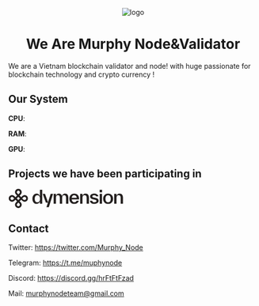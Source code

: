 
<div align="center">

![logo](https://avatars.githubusercontent.com/u/148610062?s=400&u=db29b732e0a84c4b77750ee10d3bf32a833623c3&v=4)

</div>

# <div align="center">We Are Murphy Node&Validator </div>
We are a Vietnam blockchain validator and node! with huge passionate for blockchain technology and crypto currency !

##  Our System

**CPU**: 

**RAM**:

**GPU**: 

## Projects we have been participating in

<div>
  
<svg width="232" height="39" viewBox="0 0 232 39" fill="none" xmlns="http://www.w3.org/2000/svg"><g clip-path="url(#clip0_4929_988)"><path d="M2.74125 24.3218C1.86609 23.4493 1.27917 22.4416 0.980509 21.299C0.688789 20.1494 0.688789 18.9998 0.980509 17.8502C1.27917 16.6937 1.86261 15.6826 2.73082 14.817C3.61293 13.9375 4.63048 13.3523 5.78347 13.0615C6.93647 12.7706 8.08946 12.7706 9.24245 13.0615C10.3954 13.3523 11.4095 13.934 12.2847 14.8066L14.4517 16.9673L17.6607 13.7678L15.4936 11.6072C14.6184 10.7346 14.0315 9.72697 13.7328 8.58431C13.4411 7.43473 13.4377 6.28861 13.7224 5.14595C14.0142 3.99637 14.6011 2.98183 15.4832 2.10233C16.3583 1.22975 17.3724 0.648041 18.5254 0.357183C19.6784 0.0663253 20.8279 0.0697784 21.9739 0.367562C23.1269 0.658419 24.141 1.24015 25.0162 2.11272C25.8914 2.9853 26.4748 3.99637 26.7665 5.14595C27.0652 6.28861 27.0686 7.43473 26.7769 8.58431C26.4921 9.74082 25.9122 10.7554 25.037 11.6279L22.8804 13.7782L26.0789 16.9673L28.2355 14.817C29.1107 13.9444 30.1213 13.3592 31.2673 13.0615C32.4203 12.7706 33.5698 12.774 34.7159 13.0718C35.8689 13.3627 36.8864 13.9479 37.7685 14.8274C38.6437 15.7 39.2271 16.711 39.5188 17.8606C39.8175 19.0033 39.8175 20.1459 39.5188 21.2886C39.2271 22.4382 38.6437 23.4493 37.7685 24.3218C36.8864 25.2013 35.8689 25.7865 34.7159 26.0774C33.5698 26.3613 32.4203 26.3578 31.2673 26.067C30.1282 25.7761 29.1211 25.1944 28.2459 24.3218L26.0893 22.1716L22.8804 25.371L25.037 27.5213C25.9122 28.3938 26.4921 29.4015 26.7769 30.5441C27.0686 31.6937 27.0686 32.8433 26.7769 33.9929C26.4852 35.1425 25.8983 36.157 25.0162 37.0365C24.148 37.9021 23.1339 38.4839 21.9739 38.7816C20.8209 39.0725 19.668 39.0725 18.515 38.7816C17.3759 38.4908 16.3687 37.9091 15.4936 37.0365C14.6115 36.157 14.0211 35.1459 13.7224 34.0033C13.4307 32.8537 13.4307 31.7041 13.7224 30.5545C14.0281 29.4049 14.615 28.3973 15.4832 27.5317L17.6607 25.3606L14.4622 22.1716L12.2847 24.3426C11.4165 25.2083 10.3989 25.7865 9.23202 26.0774C8.07903 26.3682 6.92606 26.3682 5.77307 26.0774C4.62702 25.7796 3.61641 25.1944 2.74125 24.3218ZM5.34589 21.7249C5.74179 22.1196 6.20021 22.3828 6.72114 22.5143C7.24902 22.6529 7.77343 22.6563 8.29435 22.5247C8.81528 22.3932 9.2737 22.13 9.66961 21.7353L11.8471 19.5642L9.68002 17.4036C9.28411 17.0088 8.82223 16.7491 8.29435 16.6245C7.77343 16.4929 7.2525 16.4929 6.73157 16.6245C6.21064 16.7561 5.74874 17.0227 5.34589 17.4243C4.94998 17.8191 4.68258 18.2727 4.54367 18.7851C4.4117 19.3045 4.4117 19.8239 4.54367 20.3433C4.68258 20.8696 4.94998 21.3301 5.34589 21.7249ZM18.0982 9.01021L20.2653 11.1709L22.4219 9.0206C22.8248 8.61894 23.0888 8.16188 23.2138 7.64941C23.3457 7.13002 23.3423 6.60717 23.2033 6.08085C23.0714 5.56146 22.8074 5.1044 22.4115 4.70966C22.0156 4.31492 21.5572 4.05177 21.0363 3.92019C20.5153 3.78861 19.9944 3.78861 19.4735 3.92019C18.9595 4.04484 18.5011 4.308 18.0982 4.70966C17.7023 5.1044 17.4315 5.56146 17.2856 6.08085C17.1536 6.60024 17.1536 7.11963 17.2856 7.63902C17.4315 8.15841 17.7023 8.61547 18.0982 9.01021ZM28.0838 19.5746L30.2404 21.7249C30.6363 22.1196 31.0913 22.3862 31.6053 22.5247C32.1262 22.6563 33.2538 22.6529 33.7678 22.5143C34.2887 22.3828 34.7506 22.1162 35.1535 21.7145C35.5563 21.3128 35.8203 20.8558 35.9453 20.3433C36.0842 19.8308 36.0877 19.3149 35.9557 18.7955C35.8237 18.2761 35.5598 17.8191 35.1639 17.4243C34.761 17.0227 34.2991 16.7561 33.7782 16.6245C33.2573 16.4929 32.1262 16.4929 31.6053 16.6245C31.0982 16.7561 30.6432 17.0227 30.2404 17.4243L28.0838 19.5746ZM18.0982 34.4395C18.4942 34.8343 18.9526 35.0974 19.4735 35.229C19.9944 35.3606 20.5119 35.3571 21.0259 35.2186C21.5468 35.087 22.0052 34.8239 22.4011 34.4291C22.8039 34.0275 23.0714 33.567 23.2033 33.0476C23.3423 32.5351 23.3457 32.0192 23.2138 31.4998C23.0888 30.9735 22.8283 30.513 22.4324 30.1182L20.2757 27.9679L18.0982 30.139C17.7023 30.5337 17.4349 30.9873 17.296 31.4998C17.164 32.0192 17.164 32.5386 17.296 33.058C17.428 33.5773 17.6954 34.0379 18.0982 34.4395ZM17.0668 19.5746L20.2653 22.7637L23.4742 19.5642L20.2757 16.3752L17.0668 19.5746Z" fill="#24201F"></path></g><path d="M63.8994 14.9104C63.0099 12.2502 60.6748 9.77474 57.0425 9.77474C52.1871 9.77474 48.666 14.0976 48.666 20.1569C48.666 26.2163 52.1501 30.5761 57.0425 30.5761C60.0818 30.5761 62.7504 28.6179 63.8994 25.8838V30.1327H68.4954V2.05273H63.8994V14.9104ZM58.7104 27.3247C55.2635 27.3247 53.3732 24.5537 53.3732 20.1569C53.3732 15.7972 55.2635 13.0261 58.7104 13.0261C62.1574 13.0261 64.0477 15.7972 64.0477 20.1569C64.0477 24.5537 62.1574 27.3247 58.7104 27.3247Z" fill="#24201F"></path><path d="M80.1877 27.3247L74.1092 10.2181H69.4391L75.8512 27.9898H79.9653L77.0372 37.3744H81.8185L90.3804 10.2181H85.525L80.1877 27.3247Z" fill="#24201F"></path><path d="M114.734 9.77474C111.176 9.77474 109.249 12.2502 108.434 14.6887C107.692 12.1394 105.691 9.77474 102.244 9.77474C98.871 9.77474 97.0548 11.9177 96.1653 14.3193V10.2181H91.5693V30.1327H96.2024V18.5682C96.2024 14.7626 97.5367 13.0631 100.168 13.0631C102.763 13.0631 104.097 14.7626 104.097 18.4943V30.1327H108.73V18.5682C108.73 14.7626 110.064 13.0631 112.696 13.0631C115.29 13.0631 116.625 14.7626 116.625 18.4943V30.1327H121.258V17.6076C121.258 13.0631 119.182 9.77474 114.734 9.77474Z" fill="#24201F"></path><path d="M142.921 20.0461C142.921 13.8389 139.066 9.77474 133.173 9.77474C127.169 9.77474 123.351 14.0606 123.351 20.1569C123.351 26.2163 127.057 30.5761 133.173 30.5761C137.843 30.5761 141.216 28.5071 142.476 24.2581H137.769C137.065 26.1794 135.768 27.3247 133.21 27.3247C130.393 27.3247 128.429 25.3665 128.058 21.524H142.81C142.884 21.0067 142.921 20.4895 142.921 20.0461ZM133.173 13.0261C136.027 13.0261 137.954 15.1321 138.177 18.3096H128.095C128.577 14.7257 130.467 13.0261 133.173 13.0261Z" fill="#24201F"></path><path d="M156.094 9.77474C152.647 9.77474 150.683 11.8438 149.756 14.2823V10.2181H145.16V30.1327H149.793V18.5682C149.793 14.7626 151.424 13.0631 154.019 13.0631C156.65 13.0631 158.244 14.7257 158.244 18.4943V30.1327H162.877V17.6076C162.877 13.1739 160.69 9.77474 156.094 9.77474Z" fill="#24201F"></path><path d="M173.597 30.5761C178.712 30.5761 182.456 28.2854 182.456 24.332C182.456 21.1545 180.64 19.3072 176.451 18.4204L173.301 17.7554C170.892 17.2381 169.669 16.7578 169.669 15.3907C169.669 13.8759 171.485 13.0261 173.486 13.0261C175.265 13.0261 176.896 13.8389 177.415 15.3168H182.085C181.233 11.6221 177.674 9.77474 173.449 9.77474C168.89 9.77474 165.184 12.1024 165.184 15.7602C165.184 18.7899 167.408 20.4525 171.04 21.2284L174.19 21.9304C177.081 22.5216 178.008 23.2605 178.008 24.7754C178.008 26.3272 176.526 27.3247 173.709 27.3247C171.818 27.3247 169.891 26.6227 169.409 24.2212H164.739C165.332 28.4332 168.927 30.5761 173.597 30.5761Z" fill="#24201F"></path><path d="M189.38 7.15147V2.05273H184.524V7.15147H189.38ZM189.268 30.1327V10.2181H184.635V30.1327H189.268Z" fill="#24201F"></path><path d="M201.595 30.5761C207.785 30.5761 211.677 26.3272 211.677 20.1569C211.677 14.0237 207.785 9.77474 201.595 9.77474C195.442 9.77474 191.551 14.0237 191.551 20.1569C191.551 26.3272 195.442 30.5761 201.595 30.5761ZM201.595 27.3247C198.185 27.3247 196.258 24.5537 196.258 20.1569C196.258 15.7972 198.185 13.0261 201.595 13.0261C205.042 13.0261 206.932 15.7972 206.932 20.1569C206.932 24.5537 205.042 27.3247 201.595 27.3247Z" fill="#24201F"></path><path d="M224.837 9.77474C221.39 9.77474 219.426 11.8438 218.499 14.2823V10.2181H213.903V30.1327H218.536V18.5682C218.536 14.7626 220.167 13.0631 222.761 13.0631C225.393 13.0631 226.987 14.7257 226.987 18.4943V30.1327H231.62V17.6076C231.62 13.1739 229.433 9.77474 224.837 9.77474Z" fill="#24201F"></path><defs><clipPath id="clip0_4929_988"><rect width="39.1234" height="39" fill="white" transform="translate(0.619141)"></rect></clipPath></defs></svg>

</div>

## Contact

Twitter: https://twitter.com/Murphy_Node

Telegram: https://t.me/muphynode

Discord: https://discord.gg/hrFtFtFzad

Mail: murphynodeteam@gmail.com

